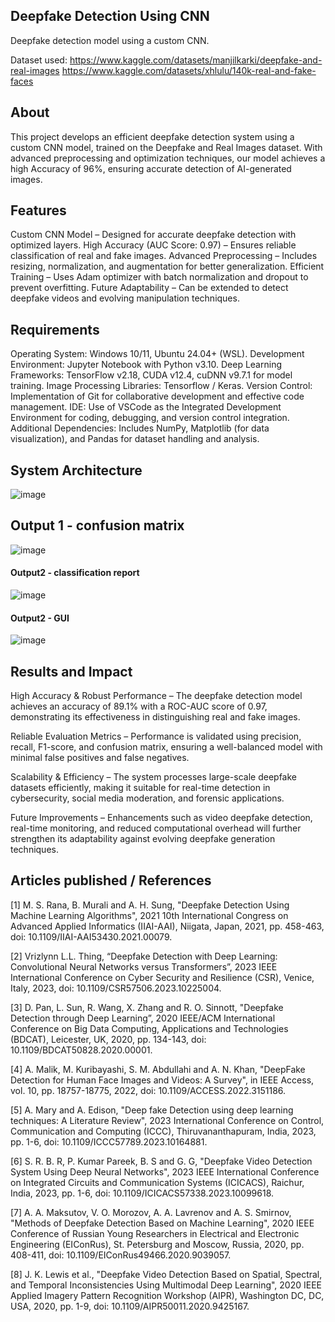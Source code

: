## Deepfake Detection Using CNN
Deepfake detection model using a custom CNN.

Dataset used: https://www.kaggle.com/datasets/manjilkarki/deepfake-and-real-images
https://www.kaggle.com/datasets/xhlulu/140k-real-and-fake-faces

## About
This project develops an efficient deepfake detection system using a custom CNN model, trained on the Deepfake and Real Images dataset. With advanced preprocessing and optimization techniques, our model achieves a high Accuracy of 96%, ensuring accurate detection of AI-generated images.

## Features
Custom CNN Model – Designed for accurate deepfake detection with optimized layers.
High Accuracy (AUC Score: 0.97) – Ensures reliable classification of real and fake images.
Advanced Preprocessing – Includes resizing, normalization, and augmentation for better generalization.
Efficient Training – Uses Adam optimizer with batch normalization and dropout to prevent overfitting.
Future Adaptability – Can be extended to detect deepfake videos and evolving manipulation techniques.

## Requirements
Operating System: Windows 10/11, Ubuntu 24.04+ (WSL).
Development Environment: Jupyter Notebook with Python v3.10.
Deep Learning Frameworks: TensorFlow v2.18, CUDA v12.4, cuDNN v9.7.1 for model training.
Image Processing Libraries: Tensorflow / Keras.
Version Control: Implementation of Git for collaborative development and effective code management.
IDE: Use of VSCode as the Integrated Development Environment for coding, debugging, and version control integration.
Additional Dependencies: Includes NumPy, Matplotlib (for data visualization), and Pandas for dataset handling and analysis.

## System Architecture

![image](https://github.com/user-attachments/assets/4652f20b-cd88-4160-8b6c-4ecbb6e49359)



## Output 1 - confusion matrix

![image](https://github.com/user-attachments/assets/1635e794-231e-4710-83a5-7696e14f3466)



#### Output2 - classification report


![image](https://github.com/user-attachments/assets/439c5576-e297-4a4d-ba7e-63b4c828aca5)



#### Output2 - GUI

![image](https://github.com/user-attachments/assets/468dcf7a-f94c-4f99-b129-118b2a5649ac)




## Results and Impact
High Accuracy & Robust Performance – The deepfake detection model achieves an accuracy of 89.1% with a ROC-AUC score of 0.97, demonstrating its effectiveness in distinguishing real and fake images.

Reliable Evaluation Metrics – Performance is validated using precision, recall, F1-score, and confusion matrix, ensuring a well-balanced model with minimal false positives and false negatives.

Scalability & Efficiency – The system processes large-scale deepfake datasets efficiently, making it suitable for real-time detection in cybersecurity, social media moderation, and forensic applications.

Future Improvements – Enhancements such as video deepfake detection, real-time monitoring, and reduced computational overhead will further strengthen its adaptability against evolving deepfake generation techniques.

## Articles published / References
[1] M. S. Rana, B. Murali and A. H. Sung, "Deepfake Detection Using Machine Learning Algorithms", 2021 10th International Congress on Advanced Applied Informatics (IIAI-AAI), Niigata, Japan, 2021, pp. 458-463, doi: 10.1109/IIAI-AAI53430.2021.00079.

[2] Vrizlynn L.L. Thing, “Deepfake Detection with Deep Learning: Convolutional Neural Networks versus Transformers”, 2023 IEEE International Conference on Cyber Security and Resilience (CSR), Venice, Italy, 2023, doi: 10.1109/CSR57506.2023.10225004.

[3] D. Pan, L. Sun, R. Wang, X. Zhang and R. O. Sinnott, "Deepfake Detection through Deep Learning”, 2020 IEEE/ACM International Conference on Big Data Computing, Applications and Technologies (BDCAT), Leicester, UK, 2020, pp. 134-143, doi: 10.1109/BDCAT50828.2020.00001.

[4] A. Malik, M. Kuribayashi, S. M. Abdullahi and A. N. Khan, "DeepFake Detection for Human Face Images and Videos: A Survey", in IEEE Access, vol. 10, pp. 18757-18775, 2022, doi: 10.1109/ACCESS.2022.3151186.

[5] A. Mary and A. Edison, "Deep fake Detection using deep learning techniques: A Literature Review", 2023 International Conference on Control, Communication and Computing (ICCC), Thiruvananthapuram, India, 2023, pp. 1-6, doi: 10.1109/ICCC57789.2023.10164881.

[6] S. R. B. R, P. Kumar Pareek, B. S and G. G, "Deepfake Video Detection System Using Deep Neural Networks", 2023 IEEE International Conference on Integrated Circuits and Communication Systems (ICICACS), Raichur, India, 2023, pp. 1-6, doi: 10.1109/ICICACS57338.2023.10099618.

[7] A. A. Maksutov, V. O. Morozov, A. A. Lavrenov and A. S. Smirnov, "Methods of Deepfake Detection Based on Machine Learning", 2020 IEEE Conference of Russian Young Researchers in Electrical and Electronic Engineering (EIConRus), St. Petersburg and Moscow, Russia, 2020, pp. 408-411, doi: 10.1109/EIConRus49466.2020.9039057.

[8] J. K. Lewis et al., "Deepfake Video Detection Based on Spatial, Spectral, and Temporal Inconsistencies Using Multimodal Deep Learning", 2020 IEEE Applied Imagery Pattern Recognition Workshop (AIPR), Washington DC, DC, USA, 2020, pp. 1-9, doi: 10.1109/AIPR50011.2020.9425167.



